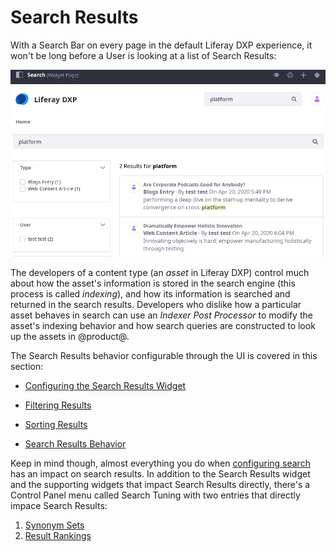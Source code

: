 # Search Results

With a Search Bar on every page in the default Liferay DXP experience, it won't be long before a User is looking at a list of Search Results:

<!-- Table with common search result interventions, where to find and where the docs are ?-->

![The goal of search: return the perfect results to Users searching for content in your site.](./search-results/images/01.png)

The developers of a content type (an _asset_ in Liferay DXP) control much about how the asset's information is stored in the search engine (this process is called *indexing*), and how its information is searched and returned in the search results. Developers who dislike how a particular asset behaves in search can use an *Indexer Post Processor* to modify the asset's indexing behavior and how search queries are constructed to look up the assets in @product@.

The Search Results behavior configurable through the UI is covered in this section:

- [Configuring the Search Results Widget](./configuring-the-search-results-widget.md)

- [Filtering Results](./filtering-results.md) 

- [Sorting Results](./sorting-results.md) 

- [Search Results Behavior](./understanding-search-results.md)

Keep in mind though, almost everything you do when [configuring search](../../search_administration_and_tuning.rst) has an impact on search results. In addition to the Search Results widget and the supporting widgets that impact Search Results directly, there's a Control Panel menu called Search Tuning with two entries that directly impace Search Results:

1. [Synonym Sets](./../../search-administration-and-tuning/synonym-sets.md)
2. [Result Rankings](../../search-administration-and-tuning/result-rankings.md)

